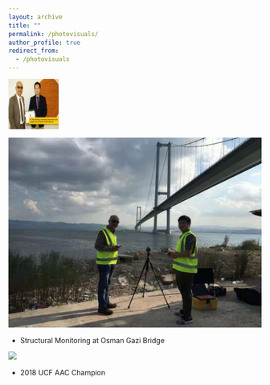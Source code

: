 ```yaml
---
layout: archive
title: ""
permalink: /photovisuals/
author_profile: true
redirect_from:
  - /photovisuals
---
```


<img src="./photovisuals_image/outstanding_dissertation_awards.jpg" alt="" style="height: 100px; width:100px;"/>

![](./photovisuals_image/osmanGazi.jpg)
* Structural Monitoring at Osman Gazi Bridge


![](./photovisuals_image/2018_ucf_champion.jpg)
* 2018 UCF AAC Champion